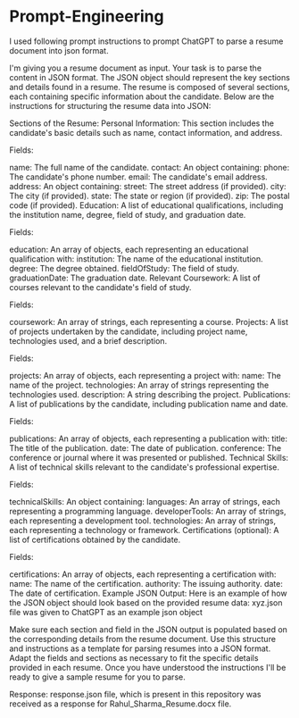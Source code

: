 # Prompt-Engineering
I used following prompt instructions to prompt ChatGPT to parse a resume document into json format.

I'm giving you a resume document as input. Your task is to parse the content in JSON format.
The JSON object should represent the key sections and details found in a resume. The resume is composed of several sections, each containing specific information about the candidate. Below are the instructions for structuring the resume data into JSON:

Sections of the Resume:
Personal Information: This section includes the candidate's basic details such as name, contact information, and address.

Fields:

name: The full name of the candidate.
contact: An object containing:
phone: The candidate's phone number.
email: The candidate's email address.
address: An object containing:
street: The street address (if provided).
city: The city (if provided).
state: The state or region (if provided).
zip: The postal code (if provided).
Education: A list of educational qualifications, including the institution name, degree, field of study, and graduation date.

Fields:

education: An array of objects, each representing an educational qualification with:
institution: The name of the educational institution.
degree: The degree obtained.
fieldOfStudy: The field of study.
graduationDate: The graduation date.
Relevant Coursework: A list of courses relevant to the candidate's field of study.

Fields:

coursework: An array of strings, each representing a course.
Projects: A list of projects undertaken by the candidate, including project name, technologies used, and a brief description.

Fields:

projects: An array of objects, each representing a project with:
name: The name of the project.
technologies: An array of strings representing the technologies used.
description: A string describing the project.
Publications: A list of publications by the candidate, including publication name and date.

Fields:

publications: An array of objects, each representing a publication with:
title: The title of the publication.
date: The date of publication.
conference: The conference or journal where it was presented or published.
Technical Skills: A list of technical skills relevant to the candidate's professional expertise.

Fields:

technicalSkills: An object containing:
languages: An array of strings, each representing a programming language.
developerTools: An array of strings, each representing a development tool.
technologies: An array of strings, each representing a technology or framework.
Certifications (optional): A list of certifications obtained by the candidate.

Fields:

certifications: An array of objects, each representing a certification with:
name: The name of the certification.
authority: The issuing authority.
date: The date of certification.
Example JSON Output:
Here is an example of how the JSON object should look based on the provided resume data:
xyz.json file was given to ChatGPT as an example json object

Make sure each section and field in the JSON output is populated based on the corresponding details from the resume document. Use this structure and instructions as a template for parsing resumes into a JSON format. Adapt the fields and sections as necessary to fit the specific details provided in each resume.
Once you have understood the instructions I'll be ready to give a sample resume for you to parse.

Response:
response.json file, which is present in this repository was received as a response for Rahul_Sharma_Resume.docx file.
